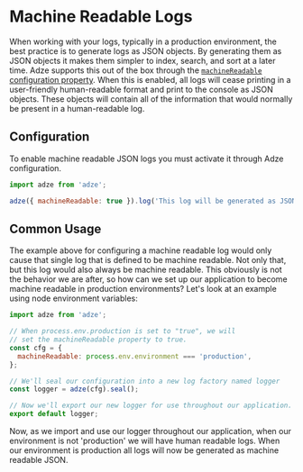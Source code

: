 # Machine Readable Logs

When working with your logs, typically in a production environment, the best practice is to generate logs as JSON objects. By generating them as JSON objects it makes them simpler to index, search, and sort at a later time. Adze supports this out of the box through the [`machineReadable` configuration property](#configuration). When this is enabled, all logs will cease printing in a user-friendly human-readable format and print to the console as JSON objects. These objects will contain all of the information that would normally be present in a human-readable log.

## Configuration

To enable machine readable JSON logs you must activate it through Adze configuration.

```javascript
import adze from 'adze';

adze({ machineReadable: true }).log('This log will be generated as JSON.');
```

## Common Usage

The example above for configuring a machine readable log would only cause that single log that is defined to be machine readable. Not only that, but this log would also always be machine readable. This obviously is not the behavior we are after, so how can we set up our application to become machine readable in production environments? Let's look at an example using node environment variables:

```javascript
import adze from 'adze';

// When process.env.production is set to "true", we will
// set the machineReadable property to true.
const cfg = {
  machineReadable: process.env.environment === 'production',
};

// We'll seal our configuration into a new log factory named logger
const logger = adze(cfg).seal();

// Now we'll export our new logger for use throughout our application.
export default logger;
```

Now, as we import and use our logger throughout our application, when our environment is not 'production' we will have human readable logs. When our environment is production all logs will now be generated as machine readable JSON.
